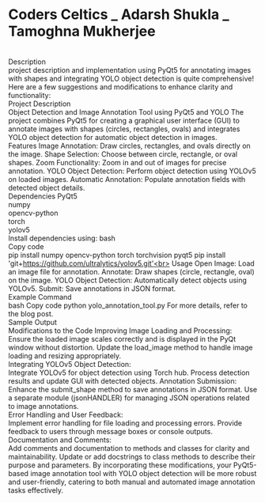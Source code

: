 # Coders Celtics _ Adarsh Shukla _ Tamoghna Mukherjee
<br> Description <br>
 project description and implementation using PyQt5 for annotating images with shapes and integrating YOLO object detection is quite comprehensive! Here are a few suggestions and modifications to enhance clarity and functionality:
<br>
Project Description
<br>
Object Detection and Image Annotation Tool using PyQt5 and YOLO
The project combines PyQt5 for creating a graphical user interface (GUI) to annotate images with shapes (circles, rectangles, ovals) and integrates YOLO object detection for automatic object detection in images.
<br>
Features
Image Annotation: Draw circles, rectangles, and ovals directly on the image.
Shape Selection: Choose between circle, rectangle, or oval shapes.
Zoom Functionality: Zoom in and out of images for precise annotation.
YOLO Object Detection: Perform object detection using YOLOv5 on loaded images.
Automatic Annotation: Populate annotation fields with detected object details.<br>
Dependencies
PyQt5<br>
numpy<br>
opencv-python<br>
torch<br>
yolov5 <br>
Install dependencies using:
bash<br>
Copy code<br>
pip install numpy opencv-python torch torchvision pyqt5
pip install 'git+https://github.com/ultralytics/yolov5.git'<br>
Usage
Open Image: Load an image file for annotation.
Annotate: Draw shapes (circle, rectangle, oval) on the image.
YOLO Object Detection: Automatically detect objects using YOLOv5.
Submit: Save annotations in JSON format.<br>
Example Command<br>
bash
Copy code
python yolo_annotation_tool.py
For more details, refer to the blog post.
<br>
Sample Output
<br>
Modifications to the Code
Improving Image Loading and Processing:
<br>
Ensure the loaded image scales correctly and is displayed in the PyQt window without distortion.
Update the load_image method to handle image loading and resizing appropriately.
<br>Integrating YOLOv5 Object Detection:
<br>
Integrate YOLOv5 for object detection using Torch hub.
Process detection results and update GUI with detected objects.
Annotation Submission:
<br>
Enhance the submit_shape method to save annotations in JSON format.
Use a separate module (jsonHANDLER) for managing JSON operations related to image annotations.<br>
Error Handling and User Feedback:
<br>
Implement error handling for file loading and processing errors.
Provide feedback to users through message boxes or console outputs.
<br>
Documentation and Comments:
<br>
Add comments and documentation to methods and classes for clarity and maintainability.
Update or add docstrings to class methods to describe their purpose and parameters.
By incorporating these modifications, your PyQt5-based image annotation tool with YOLO object detection will be more robust and user-friendly, catering to both manual and automated image annotation tasks effectively.
